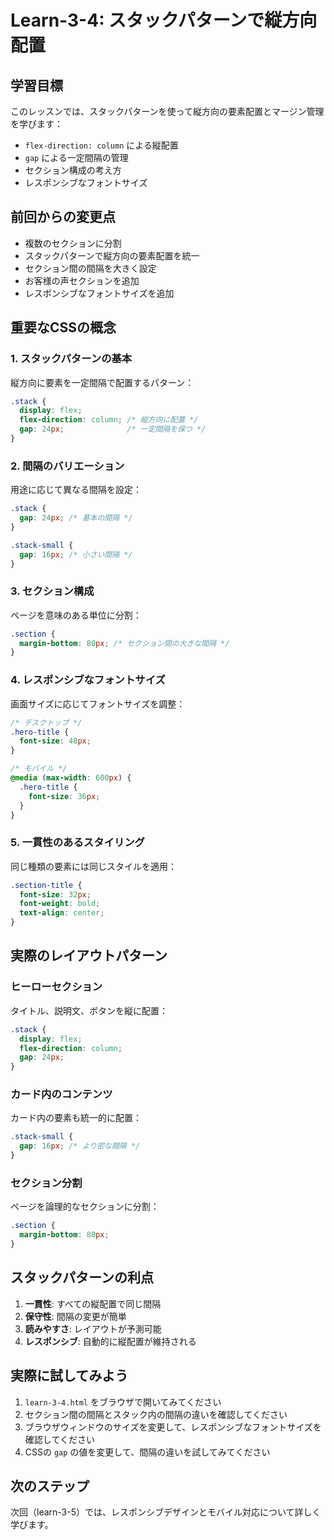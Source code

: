 # Learn-3-4: スタックパターンで縦方向配置

## 学習目標

このレッスンでは、スタックパターンを使って縦方向の要素配置とマージン管理を学びます：

- `flex-direction: column` による縦配置
- `gap` による一定間隔の管理
- セクション構成の考え方
- レスポンシブなフォントサイズ

## 前回からの変更点

- 複数のセクションに分割
- スタックパターンで縦方向の要素配置を統一
- セクション間の間隔を大きく設定
- お客様の声セクションを追加
- レスポンシブなフォントサイズを追加

## 重要なCSSの概念

### 1. スタックパターンの基本

縦方向に要素を一定間隔で配置するパターン：

```css
.stack {
  display: flex;
  flex-direction: column; /* 縦方向に配置 */
  gap: 24px;              /* 一定間隔を保つ */
}
```

### 2. 間隔のバリエーション

用途に応じて異なる間隔を設定：

```css
.stack {
  gap: 24px; /* 基本の間隔 */
}

.stack-small {
  gap: 16px; /* 小さい間隔 */
}
```

### 3. セクション構成

ページを意味のある単位に分割：

```css
.section {
  margin-bottom: 80px; /* セクション間の大きな間隔 */
}
```

### 4. レスポンシブなフォントサイズ

画面サイズに応じてフォントサイズを調整：

```css
/* デスクトップ */
.hero-title {
  font-size: 48px;
}

/* モバイル */
@media (max-width: 600px) {
  .hero-title {
    font-size: 36px;
  }
}
```

### 5. 一貫性のあるスタイリング

同じ種類の要素には同じスタイルを適用：

```css
.section-title {
  font-size: 32px;
  font-weight: bold;
  text-align: center;
}
```

## 実際のレイアウトパターン

### ヒーローセクション
タイトル、説明文、ボタンを縦に配置：

```css
.stack {
  display: flex;
  flex-direction: column;
  gap: 24px;
}
```

### カード内のコンテンツ
カード内の要素も統一的に配置：

```css
.stack-small {
  gap: 16px; /* より密な間隔 */
}
```

### セクション分割
ページを論理的なセクションに分割：

```css
.section {
  margin-bottom: 80px;
}
```

## スタックパターンの利点

1. **一貫性**: すべての縦配置で同じ間隔
2. **保守性**: 間隔の変更が簡単
3. **読みやすさ**: レイアウトが予測可能
4. **レスポンシブ**: 自動的に縦配置が維持される

## 実際に試してみよう

1. `learn-3-4.html` をブラウザで開いてみてください
2. セクション間の間隔とスタック内の間隔の違いを確認してください
3. ブラウザウィンドウのサイズを変更して、レスポンシブなフォントサイズを確認してください
4. CSSの `gap` の値を変更して、間隔の違いを試してみてください

## 次のステップ

次回（learn-3-5）では、レスポンシブデザインとモバイル対応について詳しく学びます。
